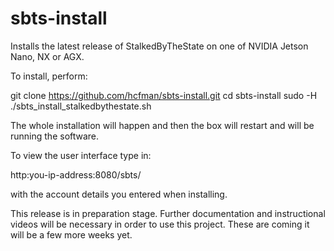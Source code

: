 # sbts-install

Installs the latest release of StalkedByTheState on one of NVIDIA Jetson Nano, NX or AGX.

To install, perform:

git clone https://github.com/hcfman/sbts-install.git
cd sbts-install
sudo -H ./sbts_install_stalkedbythestate.sh

The whole installation will happen and then the box will restart and will be running the software.

To view the user interface type in:

http:you-ip-address:8080/sbts/

with the account details you entered when installing.

This release is in preparation stage. Further documentation and instructional videos will be necessary in order to use this project. These are coming it will be a few more weeks yet.

